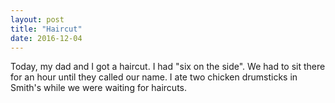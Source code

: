 ```yaml
---
layout: post
title: "Haircut"
date: 2016-12-04
---
```


Today, my dad and I got a haircut. I had "six on the side". We had to sit there for an hour until they called our name. I ate two chicken drumsticks in Smith's while we were waiting for haircuts.
